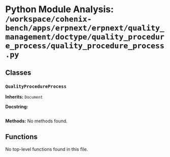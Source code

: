 # Python Module Analysis: `/workspace/cohenix-bench/apps/erpnext/erpnext/quality_management/doctype/quality_procedure_process/quality_procedure_process.py`

## Classes

### `QualityProcedureProcess`
**Inherits:** `Document`


**Docstring:**
```

```

**Methods:**
No methods found.




## Functions

No top-level functions found in this file.
